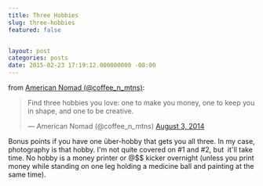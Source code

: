 ```yaml
---
title: Three Hobbies
slug: three-hobbies
featured: false


layout: post
categories: posts
date: 2015-02-23 17:19:12.000000000 -08:00
---
```


from [American Nomad (@coffee\_n\_mtns)](https://twitter.com/coffee_n_mtns/status/495936712292708352):

<blockquote class="twitter-tweet">
<p>Find three hobbies you love: one to make you money, one to keep you in shape, and one to be creative.</p>

— American Nomad (@coffee\_n\_mtns) <a href="https://twitter.com/coffee_n_mtns/status/495936712292708352?ref_src=twsrc%5Etfw">August 3, 2014</a>

</blockquote>

<script async src="https://platform.twitter.com/widgets.js" charset="utf-8"></script>

Bonus points if you have one über-hobby that gets you all three. In my case, photography is that hobby. I'm not quite covered on #1 and #2, but &nbsp;it'll take time. No hobby is a money printer or @$$ kicker overnight (unless you print money while standing on one leg holding a medicine ball and painting at the same time).

